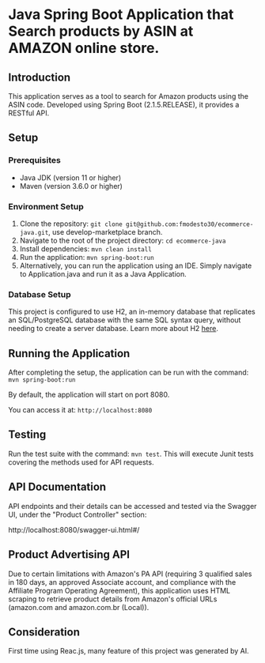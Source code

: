 
# Java Spring Boot Application that Search products by ASIN at AMAZON online store.

## Introduction

This application serves as a tool to search for Amazon products using the ASIN code. Developed using Spring Boot (2.1.5.RELEASE), it provides a RESTful API.

## Setup

### Prerequisites

- Java JDK (version 11 or higher)
- Maven (version 3.6.0 or higher)

### Environment Setup

1. Clone the repository: `git clone git@github.com:fmodesto30/ecommerce-java.git`, use develop-marketplace branch.
2. Navigate to the root of the project directory: `cd ecommerce-java`
3. Install dependencies: `mvn clean install`
4. Run the application: `mvn spring-boot:run`
5. Alternatively, you can run the application using an IDE. Simply navigate to Application.java and run it as a Java Application.

### Database Setup

This project is configured to use H2, an in-memory database that replicates an SQL/PostgreSQL database with the same SQL syntax query, without needing to create a server database. Learn more about H2 [here](https://www.h2database.com/html/main.html).
 
## Running the Application

After completing the setup, the application can be run with the command: `mvn spring-boot:run`

By default, the application will start on port 8080. 

You can access it at: `http://localhost:8080`

## Testing

Run the test suite with the command: `mvn test`. This will execute Junit tests covering the methods used for API requests.

## API Documentation

API endpoints and their details can be accessed and tested via the Swagger UI, under the "Product Controller" section:

http://localhost:8080/swagger-ui.html#/

## Product Advertising API 

Due to certain limitations with Amazon's PA API (requiring 3 qualified sales in 180 days, an approved Associate account, and compliance with the Affiliate Program Operating Agreement), this application uses HTML scraping to retrieve product details from Amazon's official URLs (amazon.com and amazon.com.br (Local)).

## Consideration

First time using Reac.js, many feature of this project was generated by AI.